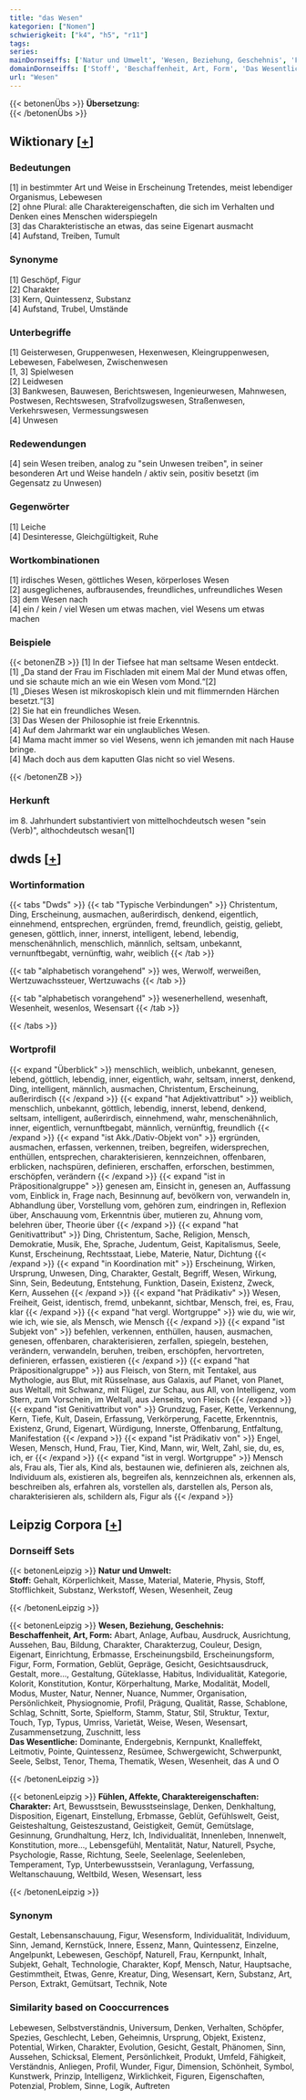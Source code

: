 ```yaml
---
title: "das Wesen"
kategorien: ["Nomen"]
schwierigkeit: ["k4", "h5", "r11"]
tags:
series:
mainDornseiffs: ['Natur und Umwelt', 'Wesen, Beziehung, Geschehnis', 'Fühlen, Affekte, Charaktereigenschaften']
domainDornseiffs: ['Stoff', 'Beschaffenheit, Art, Form', 'Das Wesentliche', 'Charakter']
url: "Wesen"
---
```


{{< betonenÜbs >}}
**Übersetzung:**  
{{< /betonenÜbs >}}

## Wiktionary [[+](https://de.wiktionary.org/wiki/Wesen)]

### Bedeutungen
[1] in bestimmter Art und Weise in Erscheinung Tretendes, meist lebendiger Organismus, Lebewesen  
[2] ohne Plural: alle Charaktereigenschaften, die sich im Verhalten und Denken eines Menschen widerspiegeln  
[3] das Charakteristische an etwas, das seine Eigenart ausmacht  
[4] Aufstand, Treiben, Tumult  

### Synonyme
[1] Geschöpf, Figur  
[2] Charakter  
[3] Kern, Quintessenz, Substanz  
[4] Aufstand, Trubel, Umstände  

### Unterbegriffe
[1] Geisterwesen, Gruppenwesen, Hexenwesen, Kleingruppenwesen, Lebewesen, Fabelwesen, Zwischenwesen  
[1, 3] Spielwesen  
[2] Leidwesen  
[3] Bankwesen, Bauwesen, Berichtswesen, Ingenieurwesen, Mahnwesen, Postwesen, Rechtswesen, Strafvollzugswesen, Straßenwesen, Verkehrswesen, Vermessungswesen  
[4] Unwesen  

### Redewendungen
[4] sein Wesen treiben, analog zu "sein Unwesen treiben", in seiner besonderen Art und Weise handeln / aktiv sein, positiv besetzt (im Gegensatz zu Unwesen)  

### Gegenwörter
[1] Leiche  
[4] Desinteresse, Gleichgültigkeit, Ruhe  

### Wortkombinationen
[1] irdisches Wesen, göttliches Wesen, körperloses Wesen  
[2] ausgeglichenes, aufbrausendes, freundliches, unfreundliches Wesen  
[3] dem Wesen nach  
[4] ein / kein / viel Wesen um etwas machen, viel Wesens um etwas machen  

### Beispiele
{{< betonenZB >}}
[1] In der Tiefsee hat man seltsame Wesen entdeckt.  
[1] „Da stand der Frau im Fischladen mit einem Mal der Mund etwas offen, und sie schaute mich an wie ein Wesen vom Mond.“[2]  
[1] „Dieses Wesen ist mikroskopisch klein und mit flimmernden Härchen besetzt.“[3]  
[2] Sie hat ein freundliches Wesen.  
[3] Das Wesen der Philosophie ist freie Erkenntnis.  
[4] Auf dem Jahrmarkt war ein unglaubliches Wesen.  
[4] Mama macht immer so viel Wesens, wenn ich jemanden mit nach Hause bringe.  
[4] Mach doch aus dem kaputten Glas nicht so viel Wesens.  

{{< /betonenZB >}}
### Herkunft
im 8. Jahrhundert substantiviert von mittelhochdeutsch wesen "sein (Verb)", althochdeutsch wesan[1]  



## dwds [[+](https://www.dwds.de/wb/Wesen)]

### Wortinformation
{{< tabs "Dwds" >}}
{{< tab "Typische Verbindungen" >}}
Christentum, Ding, Erscheinung, ausmachen, außerirdisch, denkend, eigentlich, einnehmend, entsprechen, ergründen, fremd, freundlich, geistig, geliebt, genesen, göttlich, inner, innerst, intelligent, lebend, lebendig, menschenähnlich, menschlich, männlich, seltsam, unbekannt, vernunftbegabt, vernünftig, wahr, weiblich
{{< /tab >}}

{{< tab "alphabetisch vorangehend" >}}
wes, Werwolf, werweißen, Wertzuwachssteuer, Wertzuwachs
{{< /tab >}}

{{< tab "alphabetisch vorangehend" >}}
wesenerhellend, wesenhaft, Wesenheit, wesenlos, Wesensart
{{< /tab >}}

{{< /tabs >}}

### Wortprofil
{{< expand "Überblick" >}} menschlich, weiblich, unbekannt, genesen, lebend, göttlich, lebendig, inner, eigentlich, wahr, seltsam, innerst, denkend, Ding, intelligent, männlich, ausmachen, Christentum, Erscheinung, außerirdisch {{< /expand >}}
{{< expand "hat Adjektivattribut" >}} weiblich, menschlich, unbekannt, göttlich, lebendig, innerst, lebend, denkend, seltsam, intelligent, außerirdisch, einnehmend, wahr, menschenähnlich, inner, eigentlich, vernunftbegabt, männlich, vernünftig, freundlich {{< /expand >}}
{{< expand "ist Akk./Dativ-Objekt von" >}} ergründen, ausmachen, erfassen, verkennen, treiben, begreifen, widersprechen, enthüllen, entsprechen, charakterisieren, kennzeichnen, offenbaren, erblicken, nachspüren, definieren, erschaffen, erforschen, bestimmen, erschöpfen, verändern {{< /expand >}}
{{< expand "ist in Präpositionalgruppe" >}} genesen am, Einsicht in, genesen an, Auffassung vom, Einblick in, Frage nach, Besinnung auf, bevölkern von, verwandeln in, Abhandlung über, Vorstellung vom, gehören zum, eindringen in, Reflexion über, Anschauung vom, Erkenntnis über, mutieren zu, Ahnung vom, belehren über, Theorie über {{< /expand >}}
{{< expand "hat Genitivattribut" >}} Ding, Christentum, Sache, Religion, Mensch, Demokratie, Musik, Ehe, Sprache, Judentum, Geist, Kapitalismus, Seele, Kunst, Erscheinung, Rechtsstaat, Liebe, Materie, Natur, Dichtung {{< /expand >}}
{{< expand "in Koordination mit" >}} Erscheinung, Wirken, Ursprung, Unwesen, Ding, Charakter, Gestalt, Begriff, Wesen, Wirkung, Sinn, Sein, Bedeutung, Entstehung, Funktion, Dasein, Existenz, Zweck, Kern, Aussehen {{< /expand >}}
{{< expand "hat Prädikativ" >}} Wesen, Freiheit, Geist, identisch, fremd, unbekannt, sichtbar, Mensch, frei, es, Frau, klar {{< /expand >}}
{{< expand "hat vergl. Wortgruppe" >}} wie du, wie wir, wie ich, wie sie, als Mensch, wie Mensch {{< /expand >}}
{{< expand "ist Subjekt von" >}} befehlen, verkennen, enthüllen, hausen, ausmachen, genesen, offenbaren, charakterisieren, zerfallen, spiegeln, bestehen, verändern, verwandeln, beruhen, treiben, erschöpfen, hervortreten, definieren, erfassen, existieren {{< /expand >}}
{{< expand "hat Präpositionalgruppe" >}} aus Fleisch, von Stern, mit Tentakel, aus Mythologie, aus Blut, mit Rüsselnase, aus Galaxis, auf Planet, von Planet, aus Weltall, mit Schwanz, mit Flügel, zur Schau, aus All, von Intelligenz, vom Stern, zum Vorschein, im Weltall, aus Jenseits, von Fleisch {{< /expand >}}
{{< expand "ist Genitivattribut von" >}} Grundzug, Faser, Kette, Verkennung, Kern, Tiefe, Kult, Dasein, Erfassung, Verkörperung, Facette, Erkenntnis, Existenz, Grund, Eigenart, Würdigung, Innerste, Offenbarung, Entfaltung, Manifestation {{< /expand >}}
{{< expand "ist Prädikativ von" >}} Engel, Wesen, Mensch, Hund, Frau, Tier, Kind, Mann, wir, Welt, Zahl, sie, du, es, ich, er {{< /expand >}}
{{< expand "ist in vergl. Wortgruppe" >}} Mensch als, Frau als, Tier als, Kind als, bestaunen wie, definieren als, zeichnen als, Individuum als, existieren als, begreifen als, kennzeichnen als, erkennen als, beschreiben als, erfahren als, vorstellen als, darstellen als, Person als, charakterisieren als, schildern als, Figur als {{< /expand >}}

## Leipzig Corpora [[+](https://corpora.uni-leipzig.de/en/res?word=Wesen&corpusId=deu_newscrawl-public_2018)]

### Dornseiff Sets
{{< betonenLeipzig >}}
**Natur und Umwelt:**  
**Stoff:** Gehalt, Körperlichkeit, Masse, Material, Materie, Physis, Stoff, Stofflichkeit, Substanz, Werkstoff, Wesen, Wesenheit, Zeug  

{{< /betonenLeipzig >}}


{{< betonenLeipzig >}}
**Wesen, Beziehung, Geschehnis:**  
**Beschaffenheit, Art, Form:** Abart, Anlage, Aufbau, Ausdruck, Ausrichtung, Aussehen, Bau, Bildung, Charakter, Charakterzug, Couleur, Design, Eigenart, Einrichtung, Erbmasse, Erscheinungsbild, Erscheinungsform, Figur, Form, Formation, Geblüt, Gepräge, Gesicht, Gesichtsausdruck, Gestalt, more..., Gestaltung, Güteklasse, Habitus, Individualität, Kategorie, Kolorit, Konstitution, Kontur, Körperhaltung, Marke, Modalität, Modell, Modus, Muster, Natur, Nenner, Nuance, Nummer, Organisation, Persönlichkeit, Physiognomie, Profil, Prägung, Qualität, Rasse, Schablone, Schlag, Schnitt, Sorte, Spielform, Stamm, Statur, Stil, Struktur, Textur, Touch, Typ, Typus, Umriss, Varietät, Weise, Wesen, Wesensart, Zusammensetzung, Zuschnitt, less  
**Das Wesentliche:** Dominante, Endergebnis, Kernpunkt, Knalleffekt, Leitmotiv, Pointe, Quintessenz, Resümee, Schwergewicht, Schwerpunkt, Seele, Selbst, Tenor, Thema, Thematik, Wesen, Wesenheit, das A und O  

{{< /betonenLeipzig >}}


{{< betonenLeipzig >}}
**Fühlen, Affekte, Charaktereigenschaften:**  
**Charakter:** Art, Bewusstsein, Bewusstseinslage, Denken, Denkhaltung, Disposition, Eigenart, Einstellung, Erbmasse, Geblüt, Gefühlswelt, Geist, Geisteshaltung, Geisteszustand, Geistigkeit, Gemüt, Gemütslage, Gesinnung, Grundhaltung, Herz, Ich, Individualität, Innenleben, Innenwelt, Konstitution, more..., Lebensgefühl, Mentalität, Natur, Naturell, Psyche, Psychologie, Rasse, Richtung, Seele, Seelenlage, Seelenleben, Temperament, Typ, Unterbewusstsein, Veranlagung, Verfassung, Weltanschauung, Weltbild, Wesen, Wesensart, less  

{{< /betonenLeipzig >}}

### Synonym
Gestalt, Lebensanschauung, Figur, Wesensform, Individualität, Individuum, Sinn, Jemand, Kernstück, Innere, Essenz, Mann, Quintessenz, Einzelne, Angelpunkt, Lebewesen, Geschöpf, Naturell, Frau, Kernpunkt, Inhalt, Subjekt, Gehalt, Technologie, Charakter, Kopf, Mensch, Natur, Hauptsache, Gestimmtheit, Etwas, Genre, Kreatur, Ding, Wesensart, Kern, Substanz, Art, Person, Extrakt, Gemütsart, Technik, Note


### Similarity based on Cooccurrences
Lebewesen, Selbstverständnis, Universum, Denken, Verhalten, Schöpfer, Spezies, Geschlecht, Leben, Geheimnis, Ursprung, Objekt, Existenz, Potential, Wirken, Charakter, Evolution, Gesicht, Gestalt, Phänomen, Sinn, Aussehen, Schicksal, Element, Persönlichkeit, Produkt, Umfeld, Fähigkeit, Verständnis, Anliegen, Profil, Wunder, Figur, Dimension, Schönheit, Symbol, Kunstwerk, Prinzip, Intelligenz, Wirklichkeit, Figuren, Eigenschaften, Potenzial, Problem, Sinne, Logik, Auftreten

